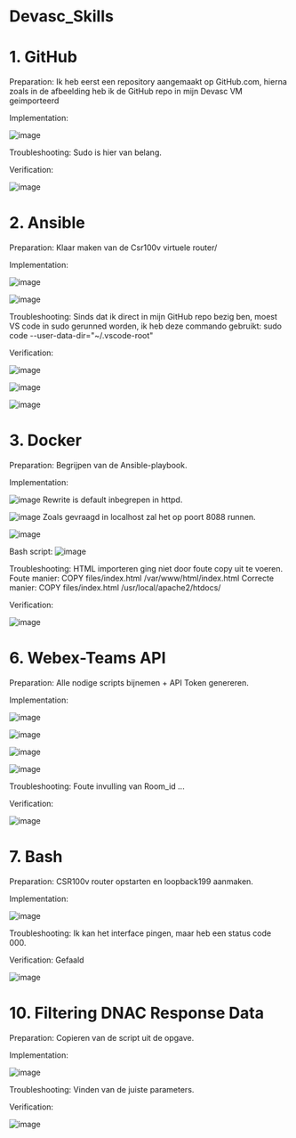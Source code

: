 # Devasc_Skills

# 1. GitHub 

Preparation: Ik heb eerst een repository aangemaakt op GitHub.com, hierna zoals in de afbeelding heb ik de GitHub repo in mijn Devasc VM geimporteerd

Implementation:

![image](https://user-images.githubusercontent.com/55875023/149900768-38d2d3d8-ccf0-48ef-bcb1-2eade31c4796.png)

Troubleshooting: Sudo is hier van belang.

Verification:

![image](https://user-images.githubusercontent.com/55875023/149903799-00fa8108-63ce-4070-87d1-41f729ff7725.png)


# 2. Ansible

Preparation: Klaar maken van de Csr100v virtuele router/

Implementation:

![image](https://user-images.githubusercontent.com/55875023/149907914-5080c0e9-0213-4c6c-8a39-6b247d6d4192.png)

![image](https://user-images.githubusercontent.com/55875023/149911670-e568ad41-979d-4d5e-943d-7231aeeb0f12.png)

Troubleshooting: Sinds dat ik direct in mijn GitHub repo bezig ben, moest VS code in sudo gerunned worden, ik heb deze commando gebruikt: sudo code --user-data-dir="~/.vscode-root"

Verification:

![image](https://user-images.githubusercontent.com/55875023/149907637-388653ac-802d-4e97-a53d-06b8e8107d4e.png)

![image](https://user-images.githubusercontent.com/55875023/149911730-5cb04482-e981-4acb-9532-05181d2f42ea.png)

![image](https://user-images.githubusercontent.com/55875023/149911837-06c0a690-ea67-4732-90f9-54c333a69340.png)


# 3. Docker

Preparation: Begrijpen van de Ansible-playbook.

Implementation:

![image](https://user-images.githubusercontent.com/55875023/149919284-f19b3a59-b8b7-407b-a915-77756f3428f3.png)
Rewrite is default inbegrepen in httpd.

![image](https://user-images.githubusercontent.com/55875023/149916940-a0f5a8a2-b4f0-48ec-89f3-d064bb043344.png)
Zoals gevraagd in localhost zal het op poort 8088 runnen.

![image](https://user-images.githubusercontent.com/55875023/149917068-2f4ed7d1-ffe2-4860-af77-c87e57981176.png)

Bash script:
![image](https://user-images.githubusercontent.com/55875023/149928968-b5047848-92c4-4b18-bfd0-3805869a32d1.png)


Troubleshooting: HTML importeren ging niet door foute copy uit te voeren. 
Foute manier: COPY files/index.html /var/www/html/index.html
Correcte manier: COPY files/index.html /usr/local/apache2/htdocs/

Verification:

![image](https://user-images.githubusercontent.com/55875023/149919559-42e50915-0bb3-4b14-a398-e5ed86bca502.png)

# 6. Webex-Teams API

Preparation: Alle nodige scripts bijnemen + API Token genereren.

Implementation:

![image](https://user-images.githubusercontent.com/55875023/149923600-50468c3e-e3a8-41aa-945d-46dc127cc861.png)

![image](https://user-images.githubusercontent.com/55875023/149923641-2a792a83-0597-4f9b-83e2-ccd8fc7890cd.png)

![image](https://user-images.githubusercontent.com/55875023/149923665-5ac2886f-6400-4c4f-b272-f73cd35f8a3f.png)

![image](https://user-images.githubusercontent.com/55875023/149923680-e4ac433f-9532-4a8a-9da9-5513b4625e71.png)

Troubleshooting: Foute invulling van Room_id ...

Verification: 

![image](https://user-images.githubusercontent.com/55875023/149923812-d0eb3a89-9316-41e2-b2c9-93cf691f7788.png)


# 7. Bash

Preparation: CSR100v router opstarten en loopback199 aanmaken.

Implementation:

![image](https://user-images.githubusercontent.com/55875023/149937451-c1bd6454-106d-43ae-8cd6-696a018b928c.png)

Troubleshooting: Ik kan het interface pingen, maar heb een status code 000.

Verification: Gefaald

![image](https://user-images.githubusercontent.com/55875023/149939005-9ccd7493-50ea-4fd5-9d27-77ef48909d06.png)


# 10. Filtering DNAC Response Data

Preparation: Copieren van de script uit de opgave.

Implementation:

![image](https://user-images.githubusercontent.com/55875023/149925169-66c873c2-7e70-4f87-b87c-213c6a8d5d9d.png)

Troubleshooting: Vinden van de juiste parameters. 

Verification: 

![image](https://user-images.githubusercontent.com/55875023/149925242-818c541d-a12e-4904-9016-4c3262d45d9c.png)



